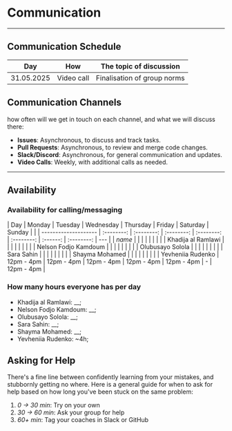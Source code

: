 <!--
    this template is for inspiration, feel free to change it however you like!

    Careful! be sure to protect your privacy when filling out this document
        everything you write here will be public
        so share only what you are comfortable sharing online
        you can share the rest in confidence with you group by another channel
-->

# Communication

---

## Communication Schedule

| Day        | How        | The topic of discussion     |
| ---------- | ---------- | --------------------------- |
| 31.05.2025 | Video call | Finalisation of group norms |

## Communication Channels

how often will we get in touch on each channel, and what we will discuss there:

- **Issues**: Asynchronous, to discuss and track tasks.
- **Pull Requests**: Asynchronous, to review and merge code changes.
- **Slack/Discord**: Asynchronous, for general communication and updates.
- **Video Calls**: Weekly, with additional calls as needed.

---

## Availability

### Availability for calling/messaging

| Day | Monday | Tuesday | Wednesday | Thursday |
Friday | Saturday | Sunday | |
| -------------------- | :--------: | :--------: | :--------: | :--------: |
:--------: | :------: | :--------: | --- |
| _name_ | | | | |
| | |
| Khadija al Ramlawi | | | | |
| | |
| Nelson Fodjo Kamdoum | | | | |
| | |
| Olubusayo Solola | | | | |
| | |
| Sara Sahin | | | | |
| | |
| Shayma Mohamed | | | | |
| | |
| Yevheniia Rudenko | 12pm - 4pm | 12pm - 4pm | 12pm - 4pm | 12pm - 4pm |
12pm - 4pm | - | 12pm - 4pm |

### How many hours everyone has per day

- Khadija al Ramlawi: \_\_;
- Nelson Fodjo Kamdoum: \_\_;
- Olubusayo Solola: \_\_;
- Sara Sahin: \_\_;
- Shayma Mohamed: \_\_;
- Yevheniia Rudenko: ~4h;

## Asking for Help

There's a fine line between confidently learning from your mistakes, and
stubbornly getting no where. Here is a general guide for when to ask for help
based on how long you've been stuck on the same problem:

1. _0 -> 30 min_: Try on your own
1. _30 -> 60 min_: Ask your group for help
1. _60+ min_: Tag your coaches in Slack or GitHub
